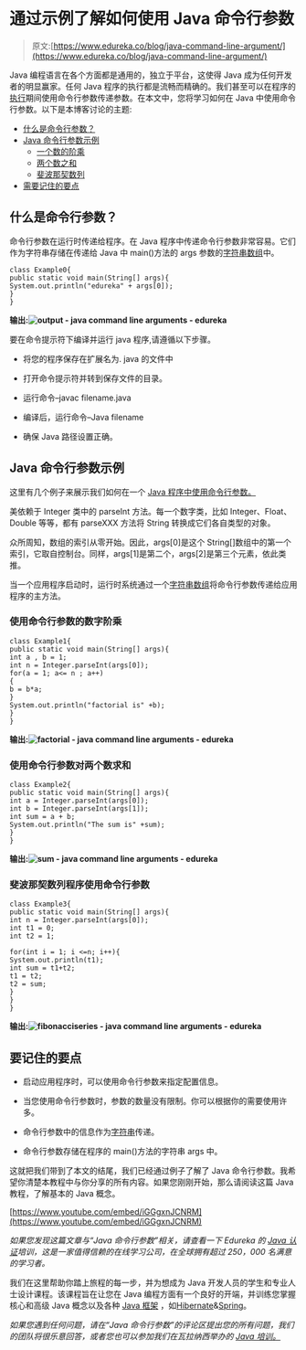 # 通过示例了解如何使用 Java 命令行参数

> 原文:[https://www.edureka.co/blog/java-command-line-argument/](https://www.edureka.co/blog/java-command-line-argument/)

Java 编程语言在各个方面都是通用的，独立于平台，这使得 Java 成为任何开发者的明显赢家。任何 Java 程序的执行都是流畅而精确的。我们甚至可以在程序的[执行](https://www.edureka.co/blog/how-to-compile-run-java-program/)期间使用命令行参数传递参数。在本文中，您将学习如何在 Java 中使用命令行参数。以下是本博客讨论的主题:

*   [什么是命令行参数？](#commandline)
*   [Java 命令行参数示例](#example)
    *   [一个数的阶乘](#fact)
    *   [两个数之和](#sum)
    *   [斐波那契数列](#fibonacci)
*   [需要记住的要点](#important)

## **什么是命令行参数？**

命令行参数在运行时传递给程序。在 Java 程序中传递命令行参数非常容易。它们作为字符串存储在传递给 Java 中 main()方法的 args 参数的[字符串数组](https://www.edureka.co/blog/string-array-in-java/)中。

```
class Example0{
public static void main(String[] args){
System.out.println("edureka" + args[0]);
}
}

```

**输出:![output - java command line arguments - edureka](../Images/0297c030cedf9c2aadc4a1ef8f2cb154.png)**

要在命令提示符下编译并运行 java 程序,请遵循以下步骤。

*   将您的程序保存在扩展名为. java 的文件中

*   打开命令提示符并转到保存文件的目录。

*   运行命令–javac filename.java

*   编译后，运行命令–Java filename

*   确保 Java 路径设置正确。

## **Java 命令行参数示例**

这里有几个例子来展示我们如何在一个 [Java 程序中使用命令行参数。](https://www.edureka.co/blog/java-programs/)

美依赖于 Integer 类中的 parseInt 方法。每一个数字类，比如 Integer、Float、Double 等等，都有 parseXXX 方法将 String 转换成它们各自类型的对象。

众所周知，数组的索引从零开始。因此，args[0]是这个 String[]数组中的第一个索引，它取自控制台。同样，args[1]是第二个，args[2]是第三个元素，依此类推。

当一个应用程序启动时，运行时系统通过一个[字符串数组](https://www.edureka.co/blog/string-array-in-java/)将命令行参数传递给应用程序的主方法。

### **使用命令行参数的数字阶乘**

```
class Example1{
public static void main(String[] args){
int a , b = 1;
int n = Integer.parseInt(args[0]);
for(a = 1; a<= n ; a++)
{ 
b = b*a;
}
System.out.println("factorial is" +b);
}
}

```

**输出:![factorial - java command line arguments - edureka](../Images/83068f7650889cc1bfad7983afbd9dbd.png)**

### **使用命令行参数对两个数求和**

```
class Example2{
public static void main(String[] args){
int a = Integer.parseInt(args[0]);
int b = Integer.parseInt(args[1]);
int sum = a + b;
System.out.println("The sum is" +sum);
}
}

```

**输出:![sum - java command line arguments - edureka](../Images/06a5ca90c485791b851b345b60bc2bda.png)**

### **斐波那契数列程序使用命令行参数**

```
class Example3{
public static void main(String[] args){
int n = Integer.parseInt(args[0]);
int t1 = 0;
int t2 = 1;

for(int i = 1; i <=n; i++){
System.out.println(t1);
int sum = t1+t2;
t1 = t2;
t2 = sum;
}
}
}

```

**输出:![fibonacciseries - java command line arguments - edureka](../Images/0d4d12648e4a2a200016365ccc265dfe.png)**

## **要记住的要点**

*   启动应用程序时，可以使用命令行参数来指定配置信息。

*   当您使用命令行参数时，参数的数量没有限制。你可以根据你的需要使用许多。

*   命令行参数中的信息作为[字符串](https://www.edureka.co/blog/java-string/)传递。

*   命令行参数存储在程序的 main()方法的字符串 args 中。

这就把我们带到了本文的结尾，我们已经通过例子了解了 Java 命令行参数。我希望你清楚本教程中与你分享的所有内容。如果您刚刚开始，那么请阅读这篇 Java 教程，了解基本的 Java 概念。

[https://www.youtube.com/embed/iGGgxnJCNRM](https://www.youtube.com/embed/iGGgxnJCNRM)

*如果您发现这篇文章与“Java 命令行参数”相关，请查看一下  Edureka 的 [Java 认证](https://www.edureka.co/java-j2ee-training-course)培训，这是一家值得信赖的在线学习公司，在全球拥有超过 250，000 名满意的学习者。*

我们在这里帮助你踏上旅程的每一步，并为想成为 Java 开发人员的学生和专业人士设计课程。该课程旨在让您在 Java 编程方面有一个良好的开端，并训练您掌握核心和高级 Java 概念以及各种  [Java 框架](https://www.edureka.co/blog/java-frameworks/) ，如[Hibernate](https://www.edureka.co/blog/what-is-hibernate-in-java/)&[Spring](https://www.edureka.co/blog/spring-tutorial/)。

*如果您遇到任何问题，请在“Java 命令行参数”的评论区提出您的所有问题，我们的团队将很乐意回答，或者您也可以参加我们在瓦拉纳西举办的 [Java 培训。](https://www.edureka.co/java-j2ee-training-course-varanasi)*